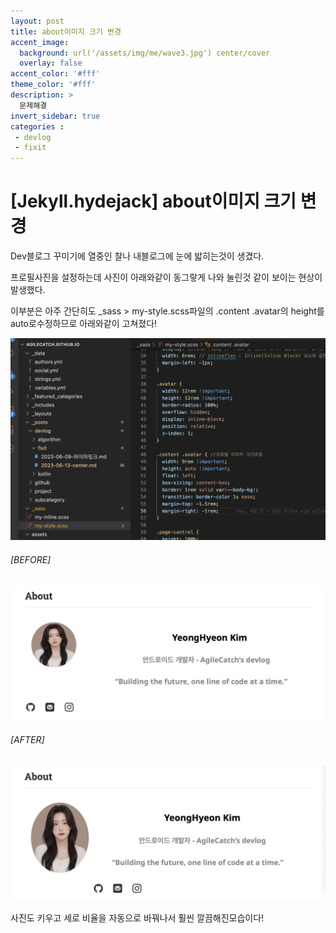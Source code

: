 ```yaml
---
layout: post
title: about이미지 크기 변경
accent_image: 
  background: url('/assets/img/me/wave3.jpg') center/cover
  overlay: false
accent_color: '#fff'
theme_color: '#fff'
description: >
  문제해결
invert_sidebar: true
categories :
 - devlog	
 - fixit
---
```


# [Jekyll.hydejack] about이미지 크기 변경



Dev블로그 꾸미기에 열중인 찰나 내블로그에 눈에 밟히는것이 생겼다.

프로필사진을 설정하는데 사진이 아래와같이 동그랗게 나와 눌린것 같이 보이는 현상이 발생했다. 

이부분은 아주 간단히도 _sass > my-style.scss파일의 .content .avatar의 height를 auto로수정하므로 아래와같이 고쳐졌다!

![image-20230613185756806](../../../assets/img/blog/image-20230613185756806.png)

###### [BEFORE]

![image-20230613184432044](../../../assets/img/blog/image-20230613184432044.png)



###### [AFTER]

![image-20230613184422519](../../../assets/img/blog/image-20230613184422519.png)

사진도 키우고 세로 비율을 자동으로 바꿔나서 훨씬 깔끔해진모습이다!
